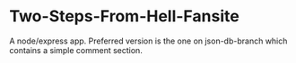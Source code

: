 # Two-Steps-From-Hell-Fansite
A node/express app. Preferred version is the one on json-db-branch which contains a simple comment section.
